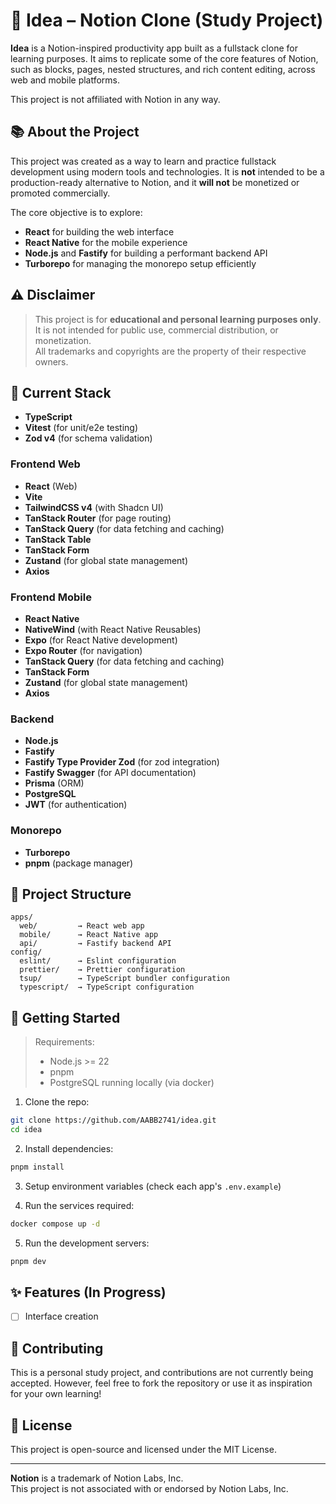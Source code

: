 # 🧠 Idea – Notion Clone (Study Project)

**Idea** is a Notion-inspired productivity app built as a fullstack clone for learning purposes. It aims to replicate some of the core features of Notion, such as blocks, pages, nested structures, and rich content editing, across web and mobile platforms.

This project is not affiliated with Notion in any way.

## 📚 About the Project

This project was created as a way to learn and practice fullstack development using modern tools and technologies. It is **not** intended to be a production-ready alternative to Notion, and it **will not** be monetized or promoted commercially.

The core objective is to explore:

- **React** for building the web interface
- **React Native** for the mobile experience
- **Node.js** and **Fastify** for building a performant backend API
- **Turborepo** for managing the monorepo setup efficiently

## ⚠️ Disclaimer

> This project is for **educational and personal learning purposes only**.  
> It is not intended for public use, commercial distribution, or monetization.  
> All trademarks and copyrights are the property of their respective owners.

## 🚧 Current Stack

- **TypeScript**
- **Vitest** (for unit/e2e testing)
- **Zod v4** (for schema validation)

### Frontend Web

- **React** (Web)
- **Vite**
- **TailwindCSS v4** (with Shadcn UI)
- **TanStack Router** (for page routing)
- **TanStack Query** (for data fetching and caching)
- **TanStack Table**
- **TanStack Form**
- **Zustand** (for global state management)
- **Axios**

### Frontend Mobile
- **React Native**
- **NativeWind** (with React Native Reusables)
- **Expo** (for React Native development)
- **Expo Router** (for navigation)
- **TanStack Query** (for data fetching and caching)
- **TanStack Form**
- **Zustand** (for global state management)
- **Axios**

### Backend

- **Node.js**
- **Fastify**
- **Fastify Type Provider Zod** (for zod integration)
- **Fastify Swagger** (for API documentation)
- **Prisma** (ORM)
- **PostgreSQL**
- **JWT** (for authentication)

### Monorepo

- **Turborepo**
- **pnpm** (package manager)

## 📂 Project Structure

```
apps/
  web/         → React web app
  mobile/      → React Native app
  api/         → Fastify backend API
config/
  eslint/      → Eslint configuration
  prettier/    → Prettier configuration
  tsup/        → TypeScript bundler configuration
  typescript/  → TypeScript configuration
```

## 🚀 Getting Started

> Requirements:
> - Node.js >= 22
> - pnpm
> - PostgreSQL running locally (via docker)

1. Clone the repo:
```bash
git clone https://github.com/AABB2741/idea.git
cd idea
```

2. Install dependencies:
```bash
pnpm install
```

3. Setup environment variables (check each app's `.env.example`)

4. Run the services required:
```bash
docker compose up -d
```

5. Run the development servers:
```bash
pnpm dev
```

## ✨ Features (In Progress)

- [ ] Interface creation

## 🤝 Contributing

This is a personal study project, and contributions are not currently being accepted. However, feel free to fork the repository or use it as inspiration for your own learning!

## 📄 License

This project is open-source and licensed under the MIT License.

---

**Notion** is a trademark of Notion Labs, Inc.  
This project is not associated with or endorsed by Notion Labs, Inc.
